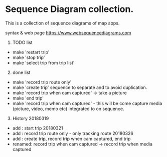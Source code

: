Sequence Diagram collection.
============================
This is a collection of sequence diagrams of map apps.

syntax & web page
https://www.websequencediagrams.com

1. TODO list
- make 'restart trip'
- make 'stop trip'
- make 'select trip from trip list'

2. done list
- make 'record trip route only'
- make 'create trip' sequence to separate and to avoid duplication.
- make 'record trip when cam captured' -> take a picture
- make 'end trip'
- make 'record trip when cam captured' - this will be come capture media (picture, video, memo etc) integrated to on sequence.

3. History
20180319
- add : start trip
20180321
- add : record trip route only - only tracking route
20180326
- add :  create trip, record trip when cam captured, end trip
- renamed: record trip when cam captured -> record trip when media captured
